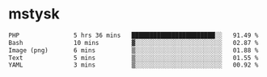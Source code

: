 # mstysk

<!--START_SECTION:waka-->

```txt
PHP               5 hrs 36 mins   ███████████████████████░░   91.49 %
Bash              10 mins         ▓░░░░░░░░░░░░░░░░░░░░░░░░   02.87 %
Image (png)       6 mins          ▒░░░░░░░░░░░░░░░░░░░░░░░░   01.88 %
Text              5 mins          ▒░░░░░░░░░░░░░░░░░░░░░░░░   01.55 %
YAML              3 mins          ▒░░░░░░░░░░░░░░░░░░░░░░░░   00.92 %
```

<!--END_SECTION:waka-->
